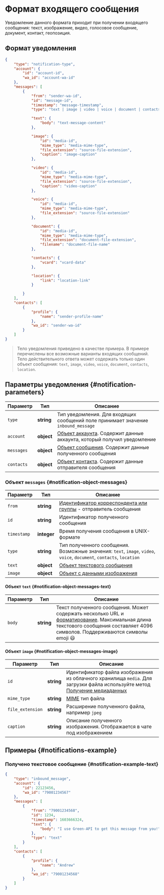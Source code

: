# Формат входящего сообщения

Уведомление данного формата приходит при получении входящего сообщения: текст, изображение, видео, голосовое сообщение, документ, контакт, геопозиция.

## Формат уведомления

```json
{
    "type": "notification-type",
    "account": {
        "id": "account-id",
        "wa_id": "account-wa-id"
    },
    "messages": [
        {
            "from": "sender-wa-id",
            "id": "message-id",
            "timestamp": "message-timestamp",
            "type": "text | image | video | voice | document | contacts | location",

            "text": {
                "body": "text-message-content"
            },

            "image": {
                "id": "media-id",
                "mime_type": "media-mime-type",
                "file_extension": "source-file-extension",
                "caption": "image-caption"
            },

            "video": {
                "id": "media-id",
                "mime_type": "media-mime-type",
                "file_extension": "source-file-extension",
                "caption": "video-caption"
            },

            "voice": {
                "id": "media-id",
                "mime_type": "media-mime-type",
                "file_extension": "source-file-extension"
            },

            "document": {
                "id": "media-id",
                "mime_type": "media-mime-type",
                "file_extension": "document-file-extension",
                "filename": "document-file-name"
            },

            "contacts": {
                "vcard": "vcard-data"
            },

            "location": {
                "link": "location-link"
            }

        }
    ],
    "contacts": [
        {
            "profile": {
                "name": "sender-profile-name"
            },
            "wa_id": "sender-wa-id"
        }
    ]
}
```

> Тело уведомления приведено в качестве примера. В примере перечислены все возможные варианты входящих сообщений. Тело действительного ответа может содержать только один объект сообщения: `text`, `image`, `video`, `voice`, `document`, `contacts`, `location`.

## Параметры уведомления {#notification-parameters}

Параметр | Тип | Описание
----- | ----- | -----
`type` | **string** | Тип уведомления. Для входящих сообщений поле принимает значение `inbound_message`
`account` | **object** | [Объект аккаунта](). Содержит данные аккаунта, который получил уведомление
`messages` | **object** | [Объект сообщения](). Содержит данные полученного сообщения
`contacts` | **object** | [Объект контакта](). Содержит данные отправителя сообщения

### Объект `messages` {#notification-object-messages}

Параметр | Тип | Описание
----- | ----- | -----
`from` | **string** | [Идентификатор корреспондента или группы](../chat-id.md) - отправитель сообщения
`id` | **string** | Идентификатор полученного сообщения
`timestamp` | **integer** | Время получения сообщения в UNIX-формате
`type` | **string** | Тип полученного сообщения. Возможные значения: `text`, `image`, `video`, `voice`, `document`, `contacts`, `location`
`text` | **object** | [Объект текстового сообщения](#notification-object-messages-text)
`image` | **object** | [Объект с данными изображения](#notification-object-messages-image)


#### Объект `text` {#notification-object-messages-text}

Параметр | Тип | Описание
----- | ----- | -----
`body ` | **string** | Текст полученного сообщения. Может содержать несколько URL и [форматирование](../formatting.md). Максимальная длина текстового сообщения составляет 4096 символов. Поддерживаются символы emoji 😃


#### Объект `image` {#notification-object-messages-image}

Параметр | Тип | Описание
----- | ----- | -----
`id` | **string** | Идентификатор файла изображения из облачного хранилища `media`. Для загрузки файла используйте метод [Получение медиаданных](../media/download.md)
`mime_type` | **string** | [MIME](https://ru.wikipedia.org/wiki/%D0%A1%D0%BF%D0%B8%D1%81%D0%BE%D0%BA_MIME-%D1%82%D0%B8%D0%BF%D0%BE%D0%B2) тип файла
`file_extension` | **string** | Расширение полученного файла, например `jpeg`
`caption` | **string** | Описание полученного изображения. Отображается в чате под изображением




## Примеры {#notifications-example}

### Получено текстовое сообщение {#notification-example-text}

```json
{
    "type": "inbound_message",
    "account": {
        "id": 22123456,
        "wa_id": "79001234567"
    },
    "messages": [
        {
            "from": "79001234568",
            "id": 1234,
            "timestamp": 1603666324,
            "text": {
                "body": "I use Green-API to get this message from you!"
            },
            "type": "text"
        }
    ],
    "contacts": [
        {
            "profile": {
                "name": "Andrew"
            },
            "wa_id": "79001234568"
        }
    ]
}
```